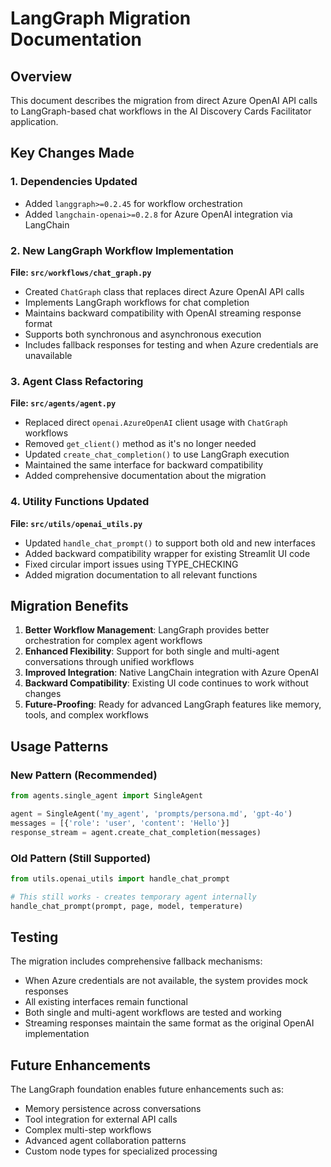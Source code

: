 # LangGraph Migration Documentation

## Overview

This document describes the migration from direct Azure OpenAI API calls to LangGraph-based chat workflows in the AI Discovery Cards Facilitator application.

## Key Changes Made

### 1. Dependencies Updated

- Added `langgraph>=0.2.45` for workflow orchestration
- Added `langchain-openai>=0.2.8` for Azure OpenAI integration via LangChain

### 2. New LangGraph Workflow Implementation

**File: `src/workflows/chat_graph.py`**

- Created `ChatGraph` class that replaces direct Azure OpenAI API calls
- Implements LangGraph workflows for chat completion
- Maintains backward compatibility with OpenAI streaming response format
- Supports both synchronous and asynchronous execution
- Includes fallback responses for testing and when Azure credentials are unavailable

### 3. Agent Class Refactoring

**File: `src/agents/agent.py`**

- Replaced direct `openai.AzureOpenAI` client usage with `ChatGraph` workflows
- Removed `get_client()` method as it's no longer needed
- Updated `create_chat_completion()` to use LangGraph execution
- Maintained the same interface for backward compatibility
- Added comprehensive documentation about the migration

### 4. Utility Functions Updated

**File: `src/utils/openai_utils.py`**

- Updated `handle_chat_prompt()` to support both old and new interfaces
- Added backward compatibility wrapper for existing Streamlit UI code
- Fixed circular import issues using TYPE_CHECKING
- Added migration documentation to all relevant functions

## Migration Benefits

1. **Better Workflow Management**: LangGraph provides better orchestration for complex agent workflows
2. **Enhanced Flexibility**: Support for both single and multi-agent conversations through unified workflows
3. **Improved Integration**: Native LangChain integration with Azure OpenAI
4. **Backward Compatibility**: Existing UI code continues to work without changes
5. **Future-Proofing**: Ready for advanced LangGraph features like memory, tools, and complex workflows

## Usage Patterns

### New Pattern (Recommended)
```python
from agents.single_agent import SingleAgent

agent = SingleAgent('my_agent', 'prompts/persona.md', 'gpt-4o')
messages = [{'role': 'user', 'content': 'Hello'}]
response_stream = agent.create_chat_completion(messages)
```

### Old Pattern (Still Supported)
```python
from utils.openai_utils import handle_chat_prompt

# This still works - creates temporary agent internally
handle_chat_prompt(prompt, page, model, temperature)
```

## Testing

The migration includes comprehensive fallback mechanisms:

- When Azure credentials are not available, the system provides mock responses
- All existing interfaces remain functional
- Both single and multi-agent workflows are tested and working
- Streaming responses maintain the same format as the original OpenAI implementation

## Future Enhancements

The LangGraph foundation enables future enhancements such as:

- Memory persistence across conversations
- Tool integration for external API calls
- Complex multi-step workflows
- Advanced agent collaboration patterns
- Custom node types for specialized processing